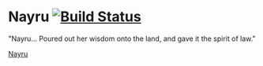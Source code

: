 # Nayru [![Build Status](https://travis-ci.org/johmanx10/nayru.png?branch=master)](https://travis-ci.org/johmanx10/nayru)
"Nayru... Poured out her wisdom onto the land, and gave it the spirit of law."

[Nayru](http://static3.wikia.nocookie.net/__cb20120227214414/zelda/images/thumb/0/03/Mark_of_Nayru.png/85px-Mark_of_Nayru.png)
